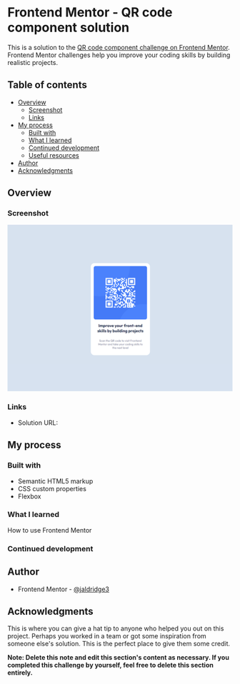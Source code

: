 # Frontend Mentor - QR code component solution

This is a solution to the [QR code component challenge on Frontend Mentor](https://www.frontendmentor.io/challenges/qr-code-component-iux_sIO_H). Frontend Mentor challenges help you improve your coding skills by building realistic projects. 

## Table of contents

- [Overview](#overview)
  - [Screenshot](#screenshot)
  - [Links](#links)
- [My process](#my-process)
  - [Built with](#built-with)
  - [What I learned](#what-i-learned)
  - [Continued development](#continued-development)
  - [Useful resources](#useful-resources)
- [Author](#author)
- [Acknowledgments](#acknowledgments)


## Overview

### Screenshot

![](qr-screenshot.png)



### Links

- Solution URL: [](https://github.com/jaldridge3/Sharing/tree/main/Frontend%20Mentor%20QR%20Code)

## My process

### Built with

- Semantic HTML5 markup
- CSS custom properties
- Flexbox


### What I learned

How to use Frontend Mentor

### Continued development


## Author

- Frontend Mentor - [@jaldridge3](https://www.frontendmentor.io/profile/jaldridge3)

## Acknowledgments

This is where you can give a hat tip to anyone who helped you out on this project. Perhaps you worked in a team or got some inspiration from someone else's solution. This is the perfect place to give them some credit.

**Note: Delete this note and edit this section's content as necessary. If you completed this challenge by yourself, feel free to delete this section entirely.**
